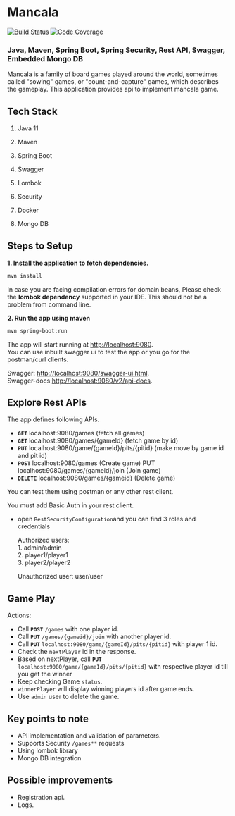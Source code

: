 
  
# Mancala  

[![Build Status](https://travis-ci.org/sushant380/mancala.svg?branch=master)](https://travis-ci.org/sushant380/mancala)
[![Code Coverage](https://codecov.io/github/sushant380/mancala/coverage.svg)](https://codecov.io/gh/sushant380/mancala)

  
### Java, Maven, Spring Boot, Spring Security, Rest API, Swagger, Embedded Mongo DB  
  
Mancala is a family of board games played around the world, sometimes called "sowing" games, or "count-and-capture" games, which describes the gameplay. This application provides api to implement mancala game.  
  
## Tech Stack  
  
1. Java 11  
  
2. Maven   
  
3. Spring Boot  
  
4. Swagger   
  
5. Lombok   
  
6. Security  
  
7. Docker  
  
8. Mongo DB  
  
## Steps to Setup  
  
**1. Install the application to fetch dependencies.**  
```bash  
mvn install  
```  
In case you are facing compilation errors for domain beans, Please check the **lombok dependency** supported in your IDE. This should not be a problem from command line.  
  
**2. Run the app using maven**  
  
```bash  
mvn spring-boot:run  
```  
  
The app will start running at <http://localhost:9080>.  
You can use inbuilt swagger ui to test the app or you go for the postman/curl clients.  
  
Swagger: <http://localhost:9080/swagger-ui.html>.  
Swagger-docs:<http://localhost:9080/v2/api-docs>.  
  
## Explore Rest APIs  
  
The app defines following APIs.  
      
 - **`GET`** localhost:9080/games (fetch all games) 
 - **`GET`** localhost:9080/games/{gameId} (fetch game by id) 
 - **`PUT`** localhost:9080/game/{gameId}/pits/{pitid} (make move by game id and pit id) 
 - **`POST`** localhost:9080/games (Create game) PUT localhost:9080/games/{gameid}/join (Join game)
 - **`DELETE`** localhost:9080/games/{gameid} (Delete game)    
  
You can test them using postman or any other rest client.  
  
 You must add Basic Auth in your rest client.   
+ open `RestSecurityConfiguration`and you can find 3 roles and credentials  
      
    Authorized users:   
        1. admin/admin  
        2. player1/player1  
        3. player2/player2  
      
    Unauthorized user: user/user  
 ## Game Play
 Actions:
+ Call **`POST`** `/games` with one player id.
+ Call **`PUT`** `/games/{gameid}/join` with another player id.
+ Call **`PUT`** `localhost:9080/game/{gameId}/pits/{pitid}` with player 1 id.
+ Check the `nextPlayer` id in the response.
+ Based on nextPlayer, call **`PUT`** `localhost:9080/game/{gameId}/pits/{pitid}` with respective player id till you get the winner
+ Keep checking Game `status`.
+ `winnerPlayer` will display winning players id after game ends.
+ Use `admin` user to delete the game.
## Key points to note  
 
+ API implementation and validation of parameters.  
+ Supports Security `/games**` requests  
+ Using lombok library   
+ Mongo DB integration  
  
## Possible improvements  
  
+ Registration api.  
+ Logs.
